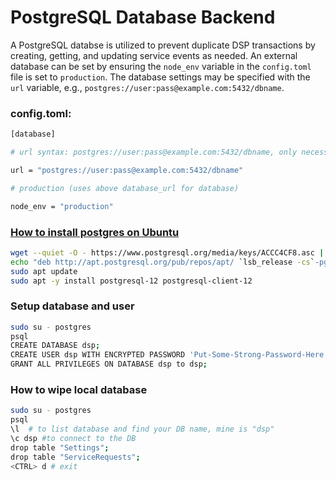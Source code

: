 PostgreSQL Database Backend
========

A PostgreSQL databse is utilized to prevent duplicate DSP transactions by creating, getting, and updating service events as needed.  An external database can be set by ensuring the `node_env` variable in the `config.toml` file is set to `production`.  The database settings may be specified with the `url` variable, e.g., `postgres://user:pass@example.com:5432/dbname`.

### config.toml:

```bash
[database]

# url syntax: postgres://user:pass@example.com:5432/dbname, only necessary for production

url = "postgres://user:pass@example.com:5432/dbname" 

# production (uses above database_url for database)

node_env = "production"
```

### [How to install postgres on Ubuntu](https://computingforgeeks.com/install-postgresql-12-on-ubuntu/)

```bash
wget --quiet -O - https://www.postgresql.org/media/keys/ACCC4CF8.asc | sudo apt-key add -
echo "deb http://apt.postgresql.org/pub/repos/apt/ `lsb_release -cs`-pgdg main" |sudo tee  /etc/apt/sources.list.d/pgdg.list
sudo apt update
sudo apt -y install postgresql-12 postgresql-client-12
```

### Setup database and user

```bash
sudo su - postgres
psql
CREATE DATABASE dsp;
CREATE USER dsp WITH ENCRYPTED PASSWORD 'Put-Some-Strong-Password-Here';
GRANT ALL PRIVILEGES ON DATABASE dsp to dsp;
```

### How to wipe local database

```bash
sudo su - postgres
psql
\l  # to list database and find your DB name, mine is "dsp"
\c dsp #to connect to the DB
drop table "Settings";
drop table "ServiceRequests";
<CTRL> d # exit
```